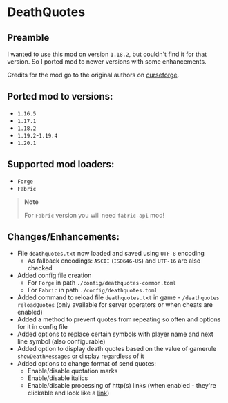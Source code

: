 # DeathQuotes

## Preamble

I wanted to use this mod on version `1.18.2`, but couldn't find it for that version. So I ported mod to newer versions
with some enhancements.

Credits for the mod go to the original authors
on [curseforge](https://www.curseforge.com/minecraft/mc-mods/deathquotes-death-quotes).

## Ported mod to versions:

- `1.16.5`
- `1.17.1`
- `1.18.2`
- `1.19.2`-`1.19.4`
- `1.20.1`

## Supported mod loaders:

- `Forge`
- `Fabric`

> **Note**
>
> For `Fabric` version you will need `fabric-api` mod!

## Changes/Enhancements:

- File `deathquotes.txt` now loaded and saved using `UTF-8` encoding
    - As fallback encodings: `ASCII` (`ISO646-US`) and `UTF-16` are also checked
- Added config file creation
    - For `Forge` in path `./config/deathquotes-common.toml`
    - For `Fabric` in path `./config/deathquotes.toml`
- Added command to reload file `deathquotes.txt` in game - `/deathquotes reloadQuotes` (only available for server
  operators or when cheats are enabled)
- Added a method to prevent quotes from repeating so often and options for it in config file
- Added options to replace certain symbols with player name and next line symbol (also configurable)
- Added option to display death quotes based on the value of gamerule `showDeathMessages` or display regardless of it
- Added options to change format of send quotes:
    - Enable/disable quotation marks
    - Enable/disable italics
    - Enable/disable processing of http(s) links (when enabled - they're clickable and look like a [link]())